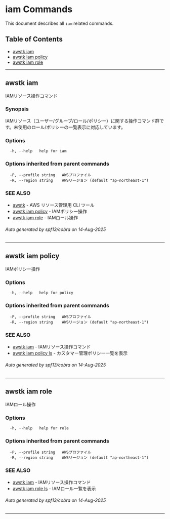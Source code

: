# iam Commands

This document describes all `iam` related commands.

## Table of Contents

- [awstk iam](#awstk-iam)
- [awstk iam policy](#awstk-iam-policy)
- [awstk iam role](#awstk-iam-role)

---

## awstk iam

IAMリソース操作コマンド

### Synopsis

IAMリソース（ユーザー/グループ/ロール/ポリシー）に関する操作コマンド群です。未使用のロール/ポリシーの一覧表示に対応しています。

### Options

```
  -h, --help   help for iam
```

### Options inherited from parent commands

```
  -P, --profile string   AWSプロファイル
  -R, --region string    AWSリージョン (default "ap-northeast-1")
```

### SEE ALSO

* [awstk](README.md)	 - AWS リソース管理用 CLI ツール
* [awstk iam policy](iam.md#awstk-iam-policy)	 - IAMポリシー操作
* [awstk iam role](iam.md#awstk-iam-role)	 - IAMロール操作

###### Auto generated by spf13/cobra on 14-Aug-2025

---

## awstk iam policy

IAMポリシー操作

### Options

```
  -h, --help   help for policy
```

### Options inherited from parent commands

```
  -P, --profile string   AWSプロファイル
  -R, --region string    AWSリージョン (default "ap-northeast-1")
```

### SEE ALSO

* [awstk iam](iam.md)	 - IAMリソース操作コマンド
* [awstk iam policy ls](iam.md#awstk-iam-policy-ls)	 - カスタマー管理ポリシー一覧を表示

###### Auto generated by spf13/cobra on 14-Aug-2025

---

## awstk iam role

IAMロール操作

### Options

```
  -h, --help   help for role
```

### Options inherited from parent commands

```
  -P, --profile string   AWSプロファイル
  -R, --region string    AWSリージョン (default "ap-northeast-1")
```

### SEE ALSO

* [awstk iam](iam.md)	 - IAMリソース操作コマンド
* [awstk iam role ls](iam.md#awstk-iam-role-ls)	 - IAMロール一覧を表示

###### Auto generated by spf13/cobra on 14-Aug-2025

---

